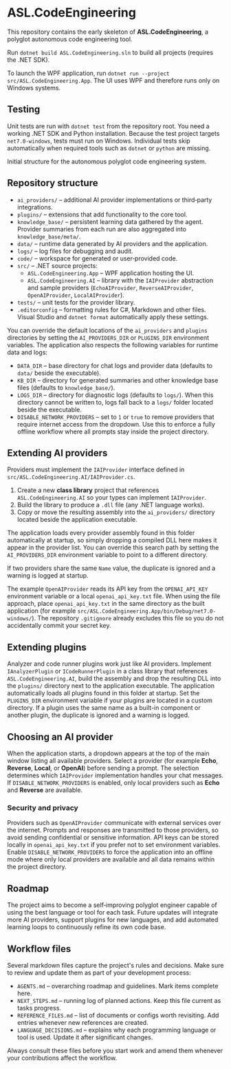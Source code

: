 # ASL.CodeEngineering

This repository contains the early skeleton of **ASL.CodeEngineering**, a polyglot
autonomous code engineering tool.

Run `dotnet build ASL.CodeEngineering.sln` to build all projects (requires the .NET SDK).

To launch the WPF application, run `dotnet run --project src/ASL.CodeEngineering.App`.
The UI uses WPF and therefore runs only on Windows systems.

## Testing

Unit tests are run with `dotnet test` from the repository root. You need a working .NET SDK and Python installation. Because the test project targets `net7.0-windows`, tests must run on Windows. Individual tests skip automatically when required tools such as `dotnet` or `python` are missing.

Initial structure for the autonomous polyglot code engineering system.

## Repository structure

- `ai_providers/` – additional AI provider implementations or third‑party
  integrations.
- `plugins/` – extensions that add functionality to the core tool.
- `knowledge_base/` – persistent learning data gathered by the agent. Provider
  summaries from each run are also aggregated into `knowledge_base/meta/`.
- `data/` – runtime data generated by AI providers and the application.
- `logs/` – log files for debugging and audit.
- `code/` – workspace for generated or user‑provided code.
- `src/` – .NET source projects:
  - `ASL.CodeEngineering.App` – WPF application hosting the UI.
  - `ASL.CodeEngineering.AI` – library with the `IAIProvider` abstraction and
    sample providers (`EchoAIProvider`, `ReverseAIProvider`, `OpenAIProvider`, `LocalAIProvider`).
- `tests/` – unit tests for the provider library.
- `.editorconfig` – formatting rules for C#, Markdown and other files. Visual
  Studio and `dotnet format` automatically apply these settings.

You can override the default locations of the `ai_providers` and `plugins`
directories by setting the `AI_PROVIDERS_DIR` or `PLUGINS_DIR` environment
variables. The application also respects the following variables for runtime
data and logs:

- `DATA_DIR` – base directory for chat logs and provider data (defaults to
  `data/` beside the executable).
- `KB_DIR` – directory for generated summaries and other knowledge base
  files (defaults to `knowledge_base/`).
 - `LOGS_DIR` – directory for diagnostic logs (defaults to `logs/`). When this
   directory cannot be written to, logs fall back to a `logs/` folder located
   beside the executable.
 - `DISABLE_NETWORK_PROVIDERS` – set to `1` or `true` to remove providers that
  require internet access from the dropdown. Use this to enforce a fully offline
  workflow where all prompts stay inside the project directory.

## Extending AI providers

Providers must implement the `IAIProvider` interface defined in
`src/ASL.CodeEngineering.AI/IAIProvider.cs`.

1. Create a new **class library** project that references
   `ASL.CodeEngineering.AI` so your types can implement `IAIProvider`.
2. Build the library to produce a `.dll` file (any .NET language works).
3. Copy or move the resulting assembly into the `ai_providers/` directory
   located beside the application executable.

The application loads every provider assembly found in this folder automatically
at startup, so simply dropping a compiled DLL here makes it appear in the
provider list. You can override this search path by setting the
`AI_PROVIDERS_DIR` environment variable to point to a different directory.

If two providers share the same `Name` value, the duplicate is ignored and a warning
is logged at startup.

The example `OpenAIProvider` reads its API key from the `OPENAI_API_KEY` environment
variable or a local `openai_api_key.txt` file. When using the file approach,
place `openai_api_key.txt` in the same directory as the built application
(for example `src/ASL.CodeEngineering.App/bin/Debug/net7.0-windows/`). The
repository `.gitignore` already excludes this file so you do not accidentally
commit your secret key.

## Extending plugins

Analyzer and code runner plugins work just like AI providers. Implement
`IAnalyzerPlugin` or `ICodeRunnerPlugin` in a class library that references
`ASL.CodeEngineering.AI`, build the assembly and drop the resulting DLL into
the `plugins/` directory next to the application executable. The application
automatically loads all plugins found in this folder at startup. Set the
`PLUGINS_DIR` environment variable if your plugins are located in a custom
directory. If a plugin uses the same name as a built-in component or another plugin,
the duplicate is ignored and a warning is logged.

## Choosing an AI provider

When the application starts, a dropdown appears at the top of the main window
listing all available providers. Select a provider (for example **Echo**,
**Reverse**, **Local**, or **OpenAI**) before sending a prompt. The selection determines
which `IAIProvider` implementation handles your chat messages. If
`DISABLE_NETWORK_PROVIDERS` is enabled, only local providers such as **Echo** and
**Reverse** are available.

### Security and privacy

Providers such as `OpenAIProvider` communicate with external services over the
internet. Prompts and responses are transmitted to those providers, so avoid
sending confidential or sensitive information. API keys can be stored locally in
`openai_api_key.txt` if you prefer not to set environment variables.
Enable `DISABLE_NETWORK_PROVIDERS` to force the application into an offline
mode where only local providers are available and all data remains within the
project directory.

## Roadmap

The project aims to become a self‑improving polyglot engineer capable of using
the best language or tool for each task. Future updates will integrate more AI
providers, support plugins for new languages, and add automated learning loops
to continuously refine its own code base.

## Workflow files

Several markdown files capture the project's rules and decisions. Make sure to
review and update them as part of your development process:

- `AGENTS.md` – overarching roadmap and guidelines. Mark items complete here.
- `NEXT_STEPS.md` – running log of planned actions. Keep this file current as
  tasks progress.
- `REFERENCE_FILES.md` – list of documents or configs worth revisiting. Add
  entries whenever new references are created.
- `LANGUAGE_DECISIONS.md` – explains why each programming language or tool is
  used. Update it after significant changes.

Always consult these files before you start work and amend them whenever your
contributions affect the workflow.

